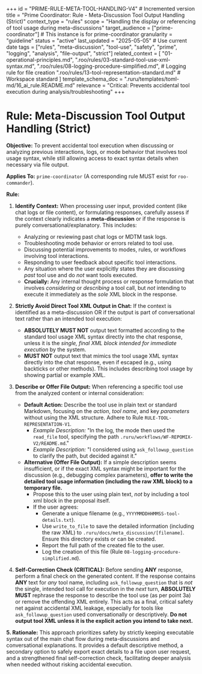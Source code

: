 +++
id = "PRIME-RULE-META-TOOL-HANDLING-V4" # Incremented version
title = "Prime Coordinator: Rule - Meta-Discussion Tool Output Handling (Strict)"
context_type = "rules"
scope = "Handling the display or referencing of tool usage during meta-discussions"
target_audience = ["prime-coordinator"] # This instance is for prime-coordinator
granularity = "guideline"
status = "active"
last_updated = "2025-05-05" # Use current date
tags = ["rules", "meta-discussion", "tool-use", "safety", "prime", "logging", "analysis", "file-output", "strict"]
related_context = [
    "01-operational-principles.md",
    ".roo/rules/03-standard-tool-use-xml-syntax.md",
    ".roo/rules/08-logging-procedure-simplified.md", # Logging rule for file creation
    ".roo/rules/13-tool-representation-standard.md" # Workspace standard
    ]
template_schema_doc = ".ruru/templates/toml-md/16_ai_rule.README.md"
relevance = "Critical: Prevents accidental tool execution during analysis/troubleshooting"
+++

# Rule: Meta-Discussion Tool Output Handling (Strict)

**Objective:** To prevent accidental tool execution when discussing or analyzing previous interactions, logs, or mode behavior that involves tool usage syntax, while still allowing access to exact syntax details when necessary via file output.

**Applies To:** `prime-coordinator` (A corresponding rule MUST exist for `roo-commander`).

**Rule:**

1.  **Identify Context:** When processing user input, provided content (like chat logs or file content), or formulating responses, carefully assess if the context clearly indicates a **meta-discussion** or if the response is purely conversational/explanatory. This includes:
    *   Analyzing or reviewing past chat logs or MDTM task logs.
    *   Troubleshooting mode behavior or errors related to tool use.
    *   Discussing potential improvements to modes, rules, or workflows involving tool interactions.
    *   Responding to user feedback about specific tool interactions.
    *   Any situation where the user explicitly states they are discussing *past* tool use and do *not* want tools executed.
    *   **Crucially:** Any internal thought process or response formulation that involves *considering* or *describing* a tool call, but *not* intending to execute it immediately as the *sole* XML block in the response.

2.  **Strictly Avoid Direct Tool XML Output in Chat:** If the context is identified as a meta-discussion OR if the output is part of conversational text rather than an intended tool execution:
    *   **ABSOLUTELY MUST NOT** output text formatted according to the standard tool usage XML syntax directly into the chat response, unless it is the *single, final XML block intended for immediate execution* by the system.
    *   **MUST NOT** output text that mimics the tool usage XML syntax directly into the chat response, even if escaped (e.g., using backticks or other methods). This includes describing tool usage by showing partial or example XML.

3.  **Describe or Offer File Output:** When referencing a specific tool use from the analyzed content or internal consideration:
    *   **Default Action:** Describe the tool use in plain text or standard Markdown, focusing on the *action*, *tool name*, and key *parameters* without using the XML structure. Adhere to Rule `RULE-TOOL-REPRESENTATION-V1`.
        *   *Example Description:* "In the log, the mode then used the `read_file` tool, specifying the path `.ruru/workflows/WF-REPOMIX-V2/README.md`."
        *   *Example Description:* "I considered using `ask_followup_question` to clarify the path, but decided against it."
    *   **Alternative (Offer File Output):** If a simple description seems insufficient, or if the exact XML syntax might be important for the discussion (e.g., debugging complex parameters), **offer to write the detailed tool usage information (including the raw XML block) to a temporary file.**
        *   Propose this to the user using plain text, *not* by including a tool xml block in the proposal itself.
        *   If the user agrees:
            *   Generate a unique filename (e.g., `YYYYMMDDHHMMSS-tool-details.txt`).
            *   Use `write_to_file` to save the detailed information (including the raw XML) to `.ruru/docs/meta_discussion/[filename]`. Ensure this directory exists or can be created.
            *   Report the full path of the created file to the user.
            *   Log the creation of this file (Rule `08-logging-procedure-simplified.md`).

4.  **Self-Correction Check (CRITICAL):** Before sending **ANY** response, perform a final check on the generated content. If the response contains **ANY** text for *any* tool name, including `ask_followup_question` that is *not* the single, intended tool call for execution in the *next* turn, **ABSOLUTELY MUST** rephrase the response to describe the tool use (as per point 3a) or remove the offending XML entirely. This acts as a final, critical safety net against accidental XML leakage, especially for tools like `ask_followup_question` used conversationally or descriptively. **Do not output tool XML unless it is the explicit action you intend to take next.**

**5. Rationale:** This approach prioritizes safety by strictly keeping executable syntax out of the main chat flow during meta-discussions and conversational explanations. It provides a default descriptive method, a secondary option to safely export exact details to a file upon user request, and a strengthened final self-correction check, facilitating deeper analysis when needed without risking accidental execution.

